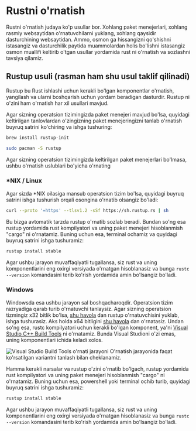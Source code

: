 # Rustni o'rnatish

Rustni o'rnatish judaya ko'p usullar bor. Xohlang paket menejerlari, xohlang
rasmiy websaytidan o'rnatuvchilarni yuklang, xohlang qaysidir dasturchining
websaytidan. Ammo, osmon ga hissangizni qo'shishni istasangiz va dasturchilik
paytida muammolardan holis bo'lishni istasangiz osmon muallifi keltirib o'tgan
usullar yordamida rust ni o'rnatish va sozlashni tavsiya qilamiz.

## Rustup usuli (rasman ham shu usul taklif qilinadi)

Rustup bu Rust ishlashi uchun kerakli bo'lgan komponentlar o'rnatish, yangilash
va ularni boshqarish uchun yordam beradigan dasturdir. Rustup ni o'zini ham
o'rnatish har xil usullari mavjud.

Agar sizning operatsion tizimingizda paket menejeri mavjud bo'lsa, quyidagi
keltirilgan tanlovlardan o'zingizning paket menejeringizni tanlab o'rnatish
buyruq satrini ko'chiring va ishga tushuring:

<CodeGroup>
  <CodeGroupItem title="Brew" active>

```bash
brew install rustup-init
```

  </CodeGroupItem>

  <CodeGroupItem title="Pacman">

```bash
sudo pacman -S rustup
```

  </CodeGroupItem>
</CodeGroup>

Agar sizning operatsion tizimingizda keltirilgan paket menejerlari bo'lmasa,
ushbu o'rnatish uslublari bo'yicha o'rnating

### \*NIX / Linux

Agar sizda \*NIX oilasiga mansub operatsion tizim bo'lsa, quyidagi buyruq
satrini ishga tushurish orqali osongina o'rnatib olsangiz bo'ladi:

```bash
curl --proto '=https' --tlsv1.2 -sSf https://sh.rustup.rs | sh
```

Bu bizga avtomatik tarzda rustup o'rnatib sozlab beradi. Bundan so'ng esa rustup
yordamida rust kompilyatori va uning paket menejeri hisoblanmish "cargo" ni
o'rnatamiz. Buning uchun esa, terminal ochamiz va quyidagi buyruq satrini ishga
tushuramiz:

```bash
rustup install stable
```

Agar ushbu jarayon muvaffaqiyatli tugallansa, siz rust va uning komponentlarini
eng oxirgi versiyada o'rnatgan hisoblanasiz va bunga `rustc --version`
komandasini terib ko'rish yordamida amin bo'lsangiz bo'ladi.

### Windows

Windowsda esa ushbu jarayon sal boshqacharoqdir. Operatsion tizim razryadiga
qarab turib o'rnatuvchi tanlaysiz. Agar sizning operatsion tizmingiz x32 bitlik
bo'lsa,
[shu havola](https://static.rust-lang.org/rustup/dist/i686-pc-windows-msvc/rustup-init.exe)
dan rustup o'rnatuvchisini yuklab, ishga tushurasiz. Aks holda x64 bitligini
[shu havola](https://static.rust-lang.org/rustup/dist/x86_64-pc-windows-msvc/rustup-init.exe)
dan o'rnatasiz. Undan so'ng esa, rustc kompilyatori uchun kerakli bo'lgan
komponent, ya'ni
[Visual Studio C++ Build Tools](https://visualstudio.microsoft.com/visual-cpp-build-tools/)
ni o'rnatamiz. Bunda Visual Studioni o'zi emas, uning komponentlari ichida
keladi xolos.

![Visual Studio Build Tools o'rnati jarayoni](/only-c++.png) O'rnatish
jarayonida faqat ko'rsatilgan variantni tanlash bilan cheklanamiz.

Hamma kerakli narsalar va rustup o'zini o'rnatib bo'lgach, rustup yordamida rust
kompilyatori va uning paket menejeri hisoblanmish "cargo" ni o'rnatamiz. Buning
uchun esa, powershell yoki terminal ochib turib, quyidagi buyruq satrini ishga
tushuramiz:

```bash
rustup install stable
```

Agar ushbu jarayon muvaffaqiyatli tugallansa, siz rust va uning komponentlarini
eng oxirgi versiyada o'rnatgan hisoblanasiz va bunga `rustc --version`
komandasini terib ko'rish yordamida amin bo'lsangiz bo'ladi.
